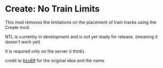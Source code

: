 # Create: No Train Limits

This mod removes the limitations on the placement of train tracks using the Create mod.

NTL is currently in development and is not yet ready for release. (meaning it doesn't work yet)

It is required only on the server (i think).

credit to [tizu69](https://github.com/tizu69) for the original idea and the name.